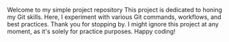 Welcome to my simple project repository
This project is dedicated to honing my Git skills. Here, I experiment with various Git commands, workflows, and best practices.
Thank you for stopping by.
I might ignore this project at any moment, as it's solely for practice purposes.
Happy coding!
